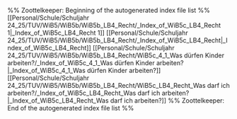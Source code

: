 %% Zoottelkeeper: Beginning of the autogenerated index file list  %%
 [[Personal/Schule/Schuljahr 24_25/TUV/WiB5/WiB5b/WiB5b_LB4_Recht/_Index_of_WiB5c_LB4_Recht 1|_Index_of_WiB5c_LB4_Recht 1]]
 [[Personal/Schule/Schuljahr 24_25/TUV/WiB5/WiB5b/WiB5b_LB4_Recht/_Index_of_WiB5c_LB4_Recht|_Index_of_WiB5c_LB4_Recht]]
 [[Personal/Schule/Schuljahr 24_25/TUV/WiB5/WiB5b/WiB5b_LB4_Recht/WiB5c_4_1_Was dürfen Kinder arbeiten?/_Index_of_WiB5c_4_1_Was dürfen Kinder arbeiten?|_Index_of_WiB5c_4_1_Was dürfen Kinder arbeiten?]]
 [[Personal/Schule/Schuljahr 24_25/TUV/WiB5/WiB5b/WiB5b_LB4_Recht/WiB5c_LB4_Recht_Was darf ich arbeiten?/_Index_of_WiB5c_LB4_Recht_Was darf ich arbeiten?|_Index_of_WiB5c_LB4_Recht_Was darf ich arbeiten?]]
%% Zoottelkeeper: End of the autogenerated index file list  %%
